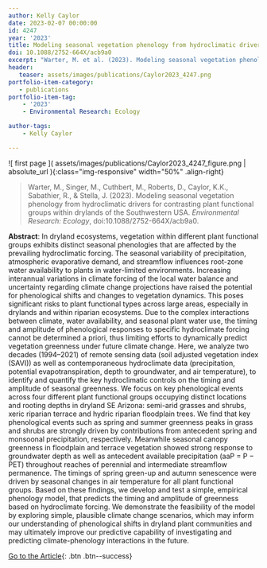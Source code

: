 ```yaml
---
author: Kelly Caylor
date: 2023-02-07 00:00:00
id: 4247
year: '2023'
title: Modeling seasonal vegetation phenology from hydroclimatic drivers for contrasting plant functional groups within drylands of the Southwestern USA
doi: 10.1088/2752-664X/acb9a0
excerpt: "Warter, M. et al. (2023). Modeling seasonal vegetation phenology from hydroclimatic drivers for contrasting plant functional groups within drylands of the Southwestern USA. _Environmental Research: Ecology_, doi:10.1088/2752-664X/acb9a0."
header:
   teaser: assets/images/publications/Caylor2023_4247.png
portfolio-item-category:
   - publications
portfolio-item-tag:
    - '2023'
    - Environmental Research: Ecology

author-tags:
    - Kelly Caylor

---
```


![ first page ]( assets/images/publications/Caylor2023_4247_figure.png | absolute_url ){:class="img-responsive" width="50%" .align-right}

> Warter, M., Singer, M., Cuthbert, M., Roberts, D., Caylor, K.K., Sabathier, R., & Stella, J. (2023). Modeling seasonal vegetation phenology from hydroclimatic drivers for contrasting plant functional groups within drylands of the Southwestern USA. _Environmental Research: Ecology_, doi:10.1088/2752-664X/acb9a0.

**Abstract**: In dryland ecosystems, vegetation within different plant functional groups exhibits distinct seasonal phenologies that are affected by the prevailing hydroclimatic forcing. The seasonal variability of precipitation, atmospheric evaporative demand, and streamflow influences root-zone water availability to plants in water-limited environments. Increasing interannual variations in climate forcing of the local water balance and uncertainty regarding climate change projections have raised the potential for phenological shifts and changes to vegetation dynamics. This poses significant risks to plant functional types across large areas, especially in drylands and within riparian ecosystems. Due to the complex interactions between climate, water availability, and seasonal plant water use, the timing and amplitude of phenological responses to specific hydroclimate forcing cannot be determined a priori, thus limiting efforts to dynamically predict vegetation greenness under future climate change. Here, we analyze two decades (1994–2021) of remote sensing data (soil adjusted vegetation index (SAVI)) as well as contemporaneous hydroclimate data (precipitation, potential evapotranspiration, depth to groundwater, and air temperature), to identify and quantify the key hydroclimatic controls on the timing and amplitude of seasonal greenness. We focus on key phenological events across four different plant functional groups occupying distinct locations and rooting depths in dryland SE Arizona: semi-arid grasses and shrubs, xeric riparian terrace and hydric riparian floodplain trees. We find that key phenological events such as spring and summer greenness peaks in grass and shrubs are strongly driven by contributions from antecedent spring and monsoonal precipitation, respectively. Meanwhile seasonal canopy greenness in floodplain and terrace vegetation showed strong response to groundwater depth as well as antecedent available precipitation (aaP = P − PET) throughout reaches of perennial and intermediate streamflow permanence. The timings of spring green-up and autumn senescence were driven by seasonal changes in air temperature for all plant functional groups. Based on these findings, we develop and test a simple, empirical phenology model, that predicts the timing and amplitude of greenness based on hydroclimate forcing. We demonstrate the feasibility of the model by exploring simple, plausible climate change scenarios, which may inform our understanding of phenological shifts in dryland plant communities and may ultimately improve our predictive capability of investigating and predicting climate-phenology interactions in the future.

[Go to the Article](https://www.doi.org/10.1088/2752-664X/acb9a0){: .btn .btn--success}